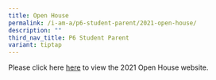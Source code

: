 ```yaml
---
title: Open House
permalink: /i-am-a/p6-student-parent/2021-open-house/
description: ""
third_nav_title: P6 Student Parent
variant: tiptap
---
```

Please click here [here](https://crestseceopenhouse.wixsite.com/css-site) to view the 2021 Open House website.